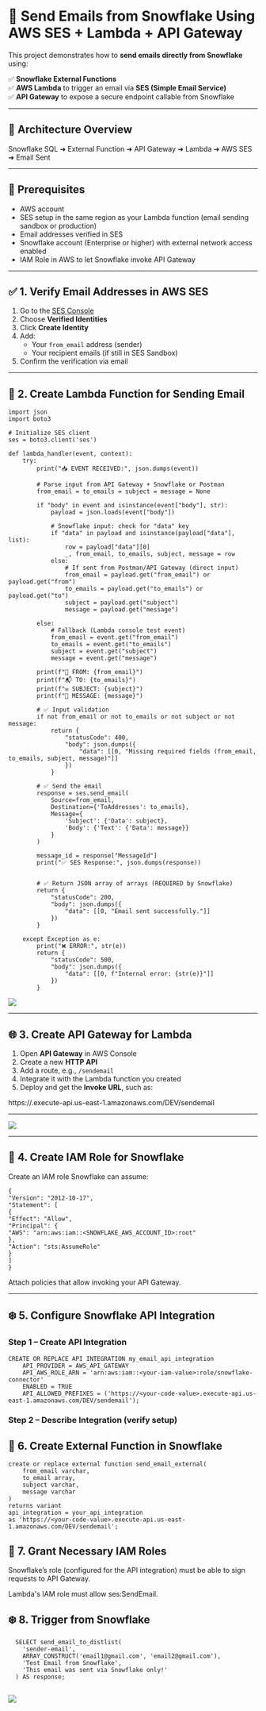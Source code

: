 # 📧 Send Emails from Snowflake Using AWS SES + Lambda + API Gateway

This project demonstrates how to **send emails directly from Snowflake** using:

✅ **Snowflake External Functions**  
✅ **AWS Lambda** to trigger an email via **SES (Simple Email Service)**  
✅ **API Gateway** to expose a secure endpoint callable from Snowflake

---

## 🧱 Architecture Overview
Snowflake SQL ➜ External Function ➜ API Gateway ➜ Lambda ➜ AWS SES ➜ Email Sent


---

## 🔧 Prerequisites

- AWS account
- SES setup in the same region as your Lambda function (email sending sandbox or production)
- Email addresses verified in SES
- Snowflake account (Enterprise or higher) with external network access enabled
- IAM Role in AWS to let Snowflake invoke API Gateway

---

## ✅ 1. Verify Email Addresses in AWS SES

1. Go to the [SES Console](https://console.aws.amazon.com/ses/)
2. Choose **Verified Identities**
3. Click **Create Identity**
4. Add:
   - Your `from_email` address (sender)
   - Your recipient emails (if still in SES Sandbox)
5. Confirm the verification via email

---

## 🔁 2. Create Lambda Function for Sending Email

```
import json
import boto3

# Initialize SES client
ses = boto3.client('ses')

def lambda_handler(event, context):
    try:
        print("📥 EVENT RECEIVED:", json.dumps(event))

        # Parse input from API Gateway + Snowflake or Postman
        from_email = to_emails = subject = message = None

        if "body" in event and isinstance(event["body"], str):
            payload = json.loads(event["body"])

            # Snowflake input: check for "data" key
            if "data" in payload and isinstance(payload["data"], list):
                row = payload["data"][0]
                _, from_email, to_emails, subject, message = row
            else:
                # If sent from Postman/API Gateway (direct input)
                from_email = payload.get("from_email") or payload.get("from")
                to_emails = payload.get("to_emails") or payload.get("to")
                subject = payload.get("subject")
                message = payload.get("message")

        else:
            # Fallback (Lambda console test event)
            from_email = event.get("from_email")
            to_emails = event.get("to_emails")
            subject = event.get("subject")
            message = event.get("message")

        print(f"📧 FROM: {from_email}")
        print(f"📬 TO: {to_emails}")
        print(f"✉️ SUBJECT: {subject}")
        print(f"📝 MESSAGE: {message}")

        # ✅ Input validation
        if not from_email or not to_emails or not subject or not message:
            return {
                "statusCode": 400,
                "body": json.dumps({
                    "data": [[0, "Missing required fields (from_email, to_emails, subject, message)"]]
                })
            }

        # ✅ Send the email
        response = ses.send_email(
            Source=from_email,
            Destination={'ToAddresses': to_emails},
            Message={
                'Subject': {'Data': subject},
                'Body': {'Text': {'Data': message}}
            }
        )

        message_id = response["MessageId"]
        print("✅ SES Response:", json.dumps(response))


        # ✅ Return JSON array of arrays (REQUIRED by Snowflake)
        return {
            "statusCode": 200,
            "body": json.dumps({
                "data": [[0, "Email sent successfully."]]
            })
        }

    except Exception as e:
        print("❌ ERROR:", str(e))
        return {
            "statusCode": 500,
            "body": json.dumps({
                "data": [[0, f"Internal error: {str(e)}"]]
            })
        }

```
![](Lambda_setup.png)

---

## 🌐 3. Create API Gateway for Lambda

1. Open **API Gateway** in AWS Console
2. Create a new **HTTP API**
3. Add a route, e.g., `/sendemail`
4. Integrate it with the Lambda function you created
5. Deploy and get the **Invoke URL**, such as:

https://<your-code-values>.execute-api.us-east-1.amazonaws.com/DEV/sendemail

---
![](api_gateway.png)

---
## 🔐 4. Create IAM Role for Snowflake

Create an IAM role Snowflake can assume:

```
{
"Version": "2012-10-17",
"Statement": [
{
"Effect": "Allow",
"Principal": {
"AWS": "arn:aws:iam::<SNOWFLAKE_AWS_ACCOUNT_ID>:root"
},
"Action": "sts:AssumeRole"
}
]
}
```


Attach policies that allow invoking your API Gateway.

---

## ❄️ 5. Configure Snowflake API Integration

### Step 1 – Create API Integration

```
CREATE OR REPLACE API INTEGRATION my_email_api_integration
    API_PROVIDER = AWS_API_GATEWAY
    API_AWS_ROLE_ARN = 'arn:aws:iam::<your-iam-value>:role/snowflake-connector'
    ENABLED = TRUE
    API_ALLOWED_PREFIXES = ('https://<your-code-value>.execute-api.us-east-1.amazonaws.com/DEV/sendemail');

```
### Step 2 – Describe Integration (verify setup)


## 📮 6. Create External Function in Snowflake

```
create or replace external function send_email_external(
    from_email varchar,
    to_email array,
    subject varchar,
    message varchar
)
returns variant
api_integration = your_api_integration
as 'https://<your-code-value>.execute-api.us-east-1.amazonaws.com/DEV/sendemail';
```

## 📮 7. Grant Necessary IAM Roles

Snowflake’s role (configured for the API integration) must be able to sign requests to API Gateway.

Lambda's IAM role must allow ses:SendEmail.

## ❄️ 8. Trigger from Snowflake

```
  SELECT send_email_to_distlist(
    'sender-email', 
    ARRAY_CONSTRUCT('email1@gmail.com', 'email2@gmail.com'), 
    'Test Email from Snowflake', 
    'This email was sent via Snowflake only!'
  ) AS response;

```
![](Email_output.png)
---
